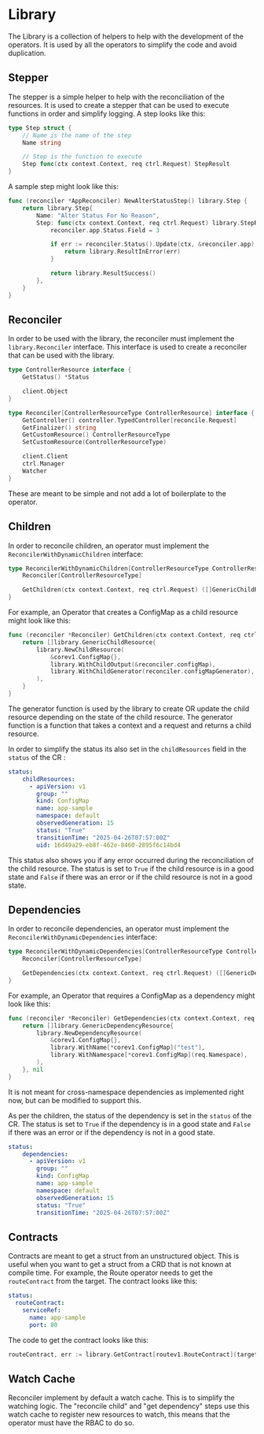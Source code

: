 # Library

The Library is a collection of helpers to help with the development of the operators. It is used by all the operators to simplify the code and avoid duplication.

## Stepper

The stepper is a simple helper to help with the reconciliation of the resources. It is used to create a stepper that can be used to execute functions in order and simplify logging. A step looks like this:

```go
type Step struct {
	// Name is the name of the step
	Name string

	// Step is the function to execute
	Step func(ctx context.Context, req ctrl.Request) StepResult
}
```

A sample step might look like this:

```go
func (reconciler *AppReconciler) NewAlterStatusStep() library.Step {
	return library.Step{
		Name: "Alter Status For No Reason",
		Step: func(ctx context.Context, req ctrl.Request) library.StepResult {
			reconciler.app.Status.Field = 3

			if err := reconciler.Status().Update(ctx, &reconciler.app); err != nil {
				return library.ResultInError(err)
			}

			return library.ResultSuccess()
		},
	}
}
```

## Reconciler

In order to be used with the library, the reconciler must implement the `library.Reconciler` interface. This interface is used to create a reconciler that can be used with the library.

```go
type ControllerResource interface {
	GetStatus() *Status

	client.Object
}

type Reconciler[ControllerResourceType ControllerResource] interface {
	GetController() controller.TypedController[reconcile.Request]
	GetFinalizer() string
	GetCustomResource() ControllerResourceType
	SetCustomResource(ControllerResourceType)

	client.Client
	ctrl.Manager
	Watcher
}
```

These are meant to be simple and not add a lot of boilerplate to the operator.

## Children

In order to reconcile children, an operator must implement the `ReconcilerWithDynamicChildren` interface:

```go
type ReconcilerWithDynamicChildren[ControllerResourceType ControllerResource] interface {
	Reconciler[ControllerResourceType]

	GetChildren(ctx context.Context, req ctrl.Request) ([]GenericChildResource, error)
}
```

For example, an Operator that creates a ConfigMap as a child resource might look like this:

```go
func (reconciler *Reconciler) GetChildren(ctx context.Context, req ctrl.Request) ([]library.GenericChildResource, error) {
	return []library.GenericChildResource{
		library.NewChildResource(
			&corev1.ConfigMap{},
			library.WithChildOutput(&reconciler.configMap),
			library.WithChildGenerator(reconciler.configMapGenerator),
		),
    }
}
```

The generator function is used by the library to create OR update the child resource depending on the state of the child resource. The generator function is a function that takes a context and a request and returns a child resource.

In order to simplify the status its also set in the `childResources` field in the `status` of the CR :
```yaml
status:
    childResources:
      - apiVersion: v1
        group: ""
        kind: ConfigMap
        name: app-sample
        namespace: default
        observedGeneration: 15
        status: "True"
        transitionTime: "2025-04-26T07:57:00Z"
        uid: 16d49a29-eb8f-462e-8460-2895f6c14bd4
```

This status also shows you if any error occurred during the reconciliation of the child resource. The status is set to `True` if the child resource is in a good state and `False` if there was an error or if the child resource is not in a good state.

## Dependencies

In order to reconcile dependencies, an operator must implement the `ReconcilerWithDynamicDependencies` interface:

```go
type ReconcilerWithDynamicDependencies[ControllerResourceType ControllerResource] interface {
	Reconciler[ControllerResourceType]

	GetDependencies(ctx context.Context, req ctrl.Request) ([]GenericDependencyResource, error)
}
```

For example, an Operator that requires a ConfigMap as a dependency might look like this:

```go
func (reconciler *Reconciler) GetDependencies(ctx context.Context, req ctrl.Request) ([]library.GenericDependencyResource, error) {
	return []library.GenericDependencyResource{
		library.NewDependencyResource(
			&corev1.ConfigMap{},
			library.WithName[*corev1.ConfigMap]("test"),
			library.WithNamespace[*corev1.ConfigMap](req.Namespace),
		),
	}, nil
}
```

It is not meant for cross-namespace dependencies as implemented right now, but can be modified to support this.

As per the children, the status of the dependency is set in the `status` of the CR. The status is set to `True` if the dependency is in a good state and `False` if there was an error or if the dependency is not in a good state.
```yaml
status:
    dependencies:
      - apiVersion: v1
        group: ""
        kind: ConfigMap
        name: app-sample
        namespace: default
        observedGeneration: 15
        status: "True"
        transitionTime: "2025-04-26T07:57:00Z"
```

## Contracts

Contracts are meant to get a struct from an unstructured object. This is useful when you want to get a struct from a CRD that is not known at compile time. For example, the Route operator needs to get the `routeContract` from the target. The contract looks like this:

```yaml
status:
  routeContract:
    serviceRef:
      name: app-sample
      port: 80
```

The code to get the contract looks like this:

```go 
routeContract, err := library.GetContract[routev1.RouteContract](target, "routeContract")
```

## Watch Cache

Reconciler implement by default a watch cache. This is to simplify the watching logic. The "reconcile child" and "get dependency" steps use this watch cache to register new resources to watch, this means that the operator must have the RBAC to do so.
